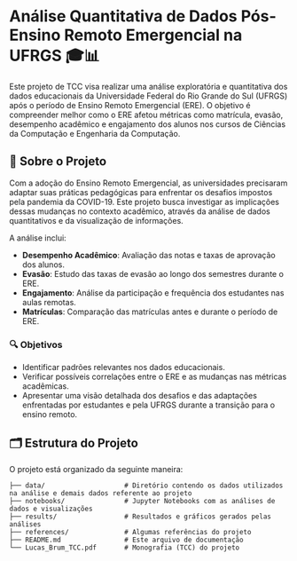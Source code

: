# Análise Quantitativa de Dados Pós-Ensino Remoto Emergencial na UFRGS 🎓📊

Este projeto de TCC visa realizar uma análise exploratória e quantitativa dos dados educacionais da Universidade Federal do Rio Grande do Sul (UFRGS) após o período de Ensino Remoto Emergencial (ERE). O objetivo é compreender melhor como o ERE afetou métricas como matrícula, evasão, desempenho acadêmico e engajamento dos alunos nos cursos de Ciências da Computação e Engenharia da Computação.

## 📑 Sobre o Projeto

Com a adoção do Ensino Remoto Emergencial, as universidades precisaram adaptar suas práticas pedagógicas para enfrentar os desafios impostos pela pandemia da COVID-19. Este projeto busca investigar as implicações dessas mudanças no contexto acadêmico, através da análise de dados quantitativos e da visualização de informações.

A análise inclui:
- **Desempenho Acadêmico**: Avaliação das notas e taxas de aprovação dos alunos.
- **Evasão**: Estudo das taxas de evasão ao longo dos semestres durante o ERE.
- **Engajamento**: Análise da participação e frequência dos estudantes nas aulas remotas.
- **Matrículas**: Comparação das matrículas antes e durante o período de ERE.

### 🔍 Objetivos

- Identificar padrões relevantes nos dados educacionais.
- Verificar possíveis correlações entre o ERE e as mudanças nas métricas acadêmicas.
- Apresentar uma visão detalhada dos desafios e das adaptações enfrentadas por estudantes e pela UFRGS durante a transição para o ensino remoto.

## 🗂 Estrutura do Projeto

O projeto está organizado da seguinte maneira:

```plaintext
├── data/                    # Diretório contendo os dados utilizados na análise e demais dados referente ao projeto
├── notebooks/               # Jupyter Notebooks com as análises de dados e visualizações
├── results/                 # Resultados e gráficos gerados pelas análises
├── references/              # Algumas referências do projeto
├── README.md                # Este arquivo de documentação
└── Lucas_Brum_TCC.pdf       # Monografia (TCC) do projeto
 